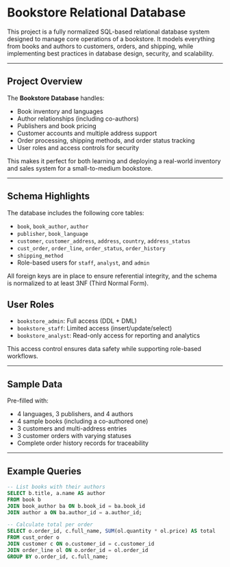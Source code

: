 #  Bookstore Relational Database

This project is a fully normalized SQL-based relational database system designed to manage core operations of a bookstore. It models everything from books and authors to customers, orders, and shipping, while implementing best practices in database design, security, and scalability.

---

## Project Overview

The **Bookstore Database** handles:

- Book inventory and languages
- Author relationships (including co-authors)
- Publishers and book pricing
- Customer accounts and multiple address support
- Order processing, shipping methods, and order status tracking
- User roles and access controls for security

This makes it perfect for both learning and deploying a real-world inventory and sales system for a small-to-medium bookstore.

---

## Schema Highlights

The database includes the following core tables:

- `book`, `book_author`, `author`
- `publisher`, `book_language`
- `customer`, `customer_address`, `address`, `country`, `address_status`
- `cust_order`, `order_line`, `order_status`, `order_history`
- `shipping_method`
- Role-based users for `staff`, `analyst`, and `admin`

All foreign keys are in place to ensure referential integrity, and the schema is normalized to at least 3NF (Third Normal Form).



## User Roles

- `bookstore_admin`: Full access (DDL + DML)
- `bookstore_staff`: Limited access (insert/update/select)
- `bookstore_analyst`: Read-only access for reporting and analytics

This access control ensures data safety while supporting role-based workflows.

---

## Sample Data

Pre-filled with:

- 4 languages, 3 publishers, and 4 authors
- 4 sample books (including a co-authored one)
- 3 customers and multi-address entries
- 3 customer orders with varying statuses
- Complete order history records for traceability

---

## Example Queries

```sql
-- List books with their authors
SELECT b.title, a.name AS author
FROM book b
JOIN book_author ba ON b.book_id = ba.book_id
JOIN author a ON ba.author_id = a.author_id;

-- Calculate total per order
SELECT o.order_id, c.full_name, SUM(ol.quantity * ol.price) AS total
FROM cust_order o
JOIN customer c ON o.customer_id = c.customer_id
JOIN order_line ol ON o.order_id = ol.order_id
GROUP BY o.order_id, c.full_name;
